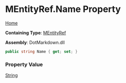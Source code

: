# MEntityRef\.Name Property

[Home](../../../../README.md)

**Containing Type**: [MEntityRef](../README.md)

**Assembly**: DotMarkdown\.dll

```csharp
public string Name { get; set; }
```

### Property Value

[String](https://docs.microsoft.com/en-us/dotnet/api/system.string)

